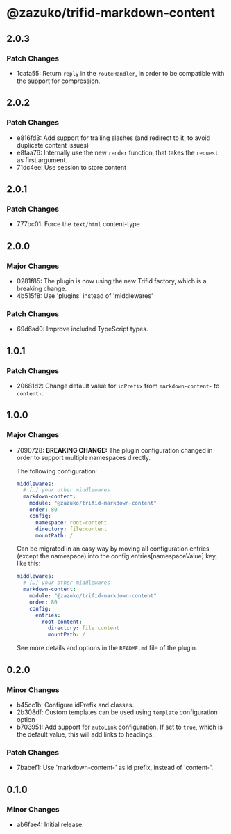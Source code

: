 # @zazuko/trifid-markdown-content

## 2.0.3

### Patch Changes

- 1cafa55: Return `reply` in the `routeHandler`, in order to be compatible with the support for compression.

## 2.0.2

### Patch Changes

- e816fd3: Add support for trailing slashes (and redirect to it, to avoid duplicate content issues)
- e8faa76: Internally use the new `render` function, that takes the `request` as first argument.
- 71dc4ee: Use session to store content

## 2.0.1

### Patch Changes

- 777bc01: Force the `text/html` content-type

## 2.0.0

### Major Changes

- 0281f85: The plugin is now using the new Trifid factory, which is a breaking change.
- 4b515f8: Use 'plugins' instead of 'middlewares'

### Patch Changes

- 69d6ad0: Improve included TypeScript types.

## 1.0.1

### Patch Changes

- 20681d2: Change default value for `idPrefix` from `markdown-content-` to `content-`.

## 1.0.0

### Major Changes

- 7090728: **BREAKING CHANGE:**
  The plugin configuration changed in order to support multiple namespaces directly.

  The following configuration:

  ```yaml
  middlewares:
    # […] your other middlewares
    markdown-content:
      module: "@zazuko/trifid-markdown-content"
      order: 80
      config:
        namespace: root-content
        directory: file:content
        mountPath: /
  ```

  Can be migrated in an easy way by moving all configuration entries (except the namespace) into the config.entries[namespaceValue] key, like this:

  ```yaml
  middlewares:
    # […] your other middlewares
    markdown-content:
      module: "@zazuko/trifid-markdown-content"
      order: 80
      config:
        entries:
          root-content:
            directory: file:content
            mountPath: /
  ```

  See more details and options in the `README.md` file of the plugin.

## 0.2.0

### Minor Changes

- b45cc1b: Configure idPrefix and classes.
- 2b308df: Custom templates can be used using `template` configuration option
- b703951: Add support for `autoLink` configuration.
  If set to `true`, which is the default value, this will add links to headings.

### Patch Changes

- 7babef1: Use 'markdown-content-' as id prefix, instead of 'content-'.

## 0.1.0

### Minor Changes

- ab6fae4: Initial release.
